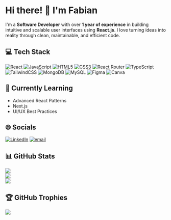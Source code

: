 # Hi there! 👋 I'm Fabian 
 
I'm a **Software Developer** with over **1 year of experience** in building intuitive and scalable user interfaces using **React.js**. I love turning ideas into reality through clean, maintainable, and efficient code.  

## 💻 Tech Stack
![React](https://img.shields.io/badge/react-%2320232a.svg?style=for-the-badge&logo=react&logoColor=%2361DAFB) ![JavaScript](https://img.shields.io/badge/javascript-%23323330.svg?style=for-the-badge&logo=javascript&logoColor=%23F7DF1E) ![HTML5](https://img.shields.io/badge/html5-%23E34F26.svg?style=for-the-badge&logo=html5&logoColor=white) ![CSS3](https://img.shields.io/badge/css3-%231572B6.svg?style=for-the-badge&logo=css3&logoColor=white)  ![React Router](https://img.shields.io/badge/React_Router-CA4245?style=for-the-badge&logo=react-router&logoColor=white) ![TypeScript](https://img.shields.io/badge/typescript-%23007ACC.svg?style=for-the-badge&logo=typescript&logoColor=white) ![TailwindCSS](https://img.shields.io/badge/tailwindcss-%2338B2AC.svg?style=for-the-badge&logo=tailwind-css&logoColor=white)  ![MongoDB](https://img.shields.io/badge/MongoDB-%234ea94b.svg?style=for-the-badge&logo=mongodb&logoColor=white) ![MySQL](https://img.shields.io/badge/mysql-4479A1.svg?style=for-the-badge&logo=mysql&logoColor=white) ![Figma](https://img.shields.io/badge/figma-%23F24E1E.svg?style=for-the-badge&logo=figma&logoColor=white) ![Canva](https://img.shields.io/badge/Canva-%2300C4CC.svg?style=for-the-badge&logo=Canva&logoColor=white)

## 🌱 Currently Learning  
- Advanced React Patterns  
- Next.js  
- UI/UX Best Practices 

## 🌐 Socials
[![LinkedIn](https://img.shields.io/badge/LinkedIn-%230077B5.svg?logo=linkedin&logoColor=white)](https://linkedin.com/in/https://www.linkedin.com/in/fabian-daniel-j-41b198224/) [![email](https://img.shields.io/badge/Email-D14836?logo=gmail&logoColor=white)](mailto:dannybot77@gmail.com) 

## 📊 GitHub Stats
![](https://github-readme-stats.vercel.app/api?username=DannyB0t7&theme=dark&hide_border=false&include_all_commits=false&count_private=false&show_icons=true)<br/>
![](https://nirzak-streak-stats.vercel.app/?user=DannyB0t7&theme=dark&hide_border=false)<br/>
![](https://github-readme-stats.vercel.app/api/top-langs/?username=DannyB0t7&theme=dark&hide_border=false&include_all_commits=false&count_private=false&layout=compact)

## 🏆 GitHub Trophies
![](https://github-profile-trophy.vercel.app/?username=DannyB0t7&theme=radical&no-frame=true&no-bg=false&margin-w=4)

<!-- Proudly created with GPRM ( https://gprm.itsvg.in ) -->
